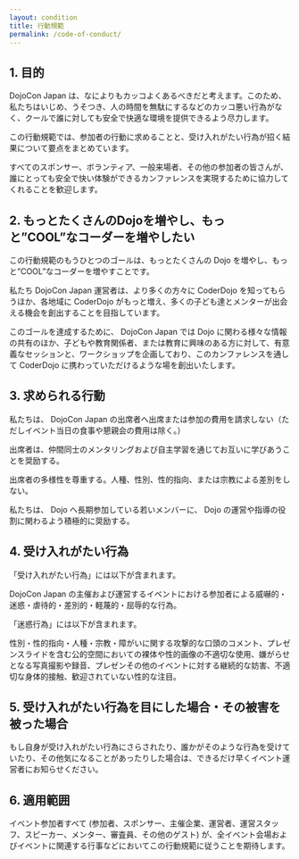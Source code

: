 ```yaml
---
layout: condition
title: 行動規範
permalink: /code-of-conduct/
---
```

## 1. 目的
DojoCon Japan は、なによりもカッコよくあるべきだと考えます。このため、私たちはいじめ、うそつき、人の時間を無駄にするなどのカッコ悪い行為がなく、クールで誰に対しても安全で快適な環境を提供できるよう尽力します。

この行動規範では、参加者の行動に求めることと、受け入れがたい行為が招く結果について要点をまとめています。

すべてのスポンサー、ボランティア、一般来場者、その他の参加者の皆さんが、誰にとっても安全で快い体験ができるカンファレンスを実現するために協力してくれることを歓迎します。

## 2. もっとたくさんのDojoを増やし、もっと”COOL”なコーダーを増やしたい
この行動規範のもうひとつのゴールは、もっとたくさんの Dojo を増やし、もっと”COOL”なコーダーを増やすことです。

私たち DojoCon Japan 運営者は、より多くの方々に CoderDojo を知ってもらうほか、各地域に CoderDojo がもっと増え、多くの子ども達とメンターが出会える機会を創出することを目指しています。

このゴールを達成するために、 DojoCon Japan では Dojo に関わる様々な情報の共有のほか、子どもや教育関係者、または教育に興味のある方に対して、有意義なセッションと、ワークショップを企画しており、このカンファレンスを通して CoderDojo に携わっていただけるような場を創出いたします。

## 3. 求められる行動
私たちは、 DojoCon Japan の出席者へ出席または参加の費用を請求しない（ただしイベント当日の食事や懇親会の費用は除く。）

出席者は、仲間同士のメンタリングおよび自主学習を通じてお互いに学びあうことを奨励する。

出席者の多様性を尊重する。人種、性別、性的指向、または宗教による差別をしない。

私たちは、 Dojo へ長期参加している若いメンバーに、 Dojo の運営や指導の役割に関わるよう積極的に奨励する。

## 4. 受け入れがたい行為
「受け入れがたい行為」には以下が含まれます。

DojoCon Japan の主催および運営するイベントにおける参加者による威嚇的・迷惑・虐待的・差別的・軽蔑的・屈辱的な行為。

「迷惑行為」には以下が含まれます。

性別・性的指向・人種・宗教・障がいに関する攻撃的な口頭のコメント、プレゼンスライドを含む公的空間においての裸体や性的画像の不適切な使用、嫌がらせとなる写真撮影や録音、プレゼンその他のイベントに対する継続的な妨害、不適切な身体的接触、歓迎されていない性的な注目。

## 5. 受け入れがたい行為を目にした場合・その被害を被った場合
もし自身が受け入れがたい行為にさらされたり、誰かがそのような行為を受けていたり、その他気になることがあったりした場合は、できるだけ早くイベント運営者にお知らせください。

## 6. 適用範囲
イベント参加者すべて (参加者、スポンサー、主催企業、運営者、運営スタッフ、スピーカー、メンター、審査員、その他のゲスト) が、全イベント会場およびイベントに関連する行事などにおいてこの行動規範に従うことを期待します。

